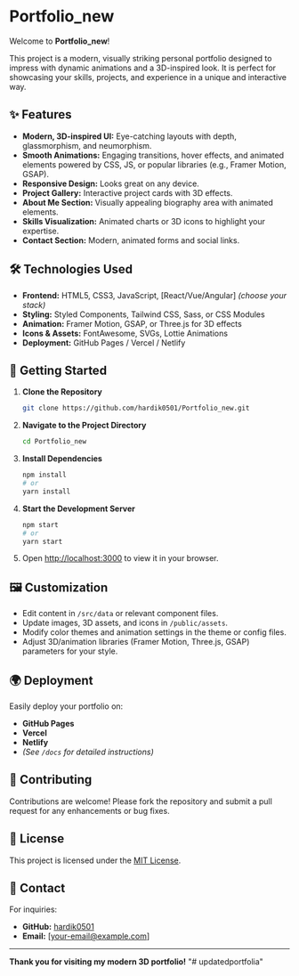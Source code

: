# Portfolio_new

Welcome to **Portfolio_new**!

This project is a modern, visually striking personal portfolio designed to impress with dynamic animations and a 3D-inspired look. It is perfect for showcasing your skills, projects, and experience in a unique and interactive way.

## ✨ Features

- **Modern, 3D-inspired UI:** Eye-catching layouts with depth, glassmorphism, and neumorphism.
- **Smooth Animations:** Engaging transitions, hover effects, and animated elements powered by CSS, JS, or popular libraries (e.g., Framer Motion, GSAP).
- **Responsive Design:** Looks great on any device.
- **Project Gallery:** Interactive project cards with 3D effects.
- **About Me Section:** Visually appealing biography area with animated elements.
- **Skills Visualization:** Animated charts or 3D icons to highlight your expertise.
- **Contact Section:** Modern, animated forms and social links.

## 🛠️ Technologies Used

- **Frontend:** HTML5, CSS3, JavaScript, [React/Vue/Angular] *(choose your stack)*
- **Styling:** Styled Components, Tailwind CSS, Sass, or CSS Modules
- **Animation:** Framer Motion, GSAP, or Three.js for 3D effects
- **Icons & Assets:** FontAwesome, SVGs, Lottie Animations
- **Deployment:** GitHub Pages / Vercel / Netlify

## 🚀 Getting Started

1. **Clone the Repository**
   ```bash
   git clone https://github.com/hardik0501/Portfolio_new.git
   ```
2. **Navigate to the Project Directory**
   ```bash
   cd Portfolio_new
   ```
3. **Install Dependencies**
   ```bash
   npm install
   # or
   yarn install
   ```
4. **Start the Development Server**
   ```bash
   npm start
   # or
   yarn start
   ```
5. Open [http://localhost:3000](http://localhost:3000) to view it in your browser.

## 🖼️ Customization

- Edit content in `/src/data` or relevant component files.
- Update images, 3D assets, and icons in `/public/assets`.
- Modify color themes and animation settings in the theme or config files.
- Adjust 3D/animation libraries (Framer Motion, Three.js, GSAP) parameters for your style.

## 🌍 Deployment

Easily deploy your portfolio on:
- **GitHub Pages**
- **Vercel**
- **Netlify**
- *(See `/docs` for detailed instructions)*

## 🤝 Contributing

Contributions are welcome! Please fork the repository and submit a pull request for any enhancements or bug fixes.

## 📄 License

This project is licensed under the [MIT License](LICENSE).

## 👋 Contact

For inquiries:

- **GitHub:** [hardik0501](https://github.com/hardik0501)
- **Email:** [your-email@example.com]

---

**Thank you for visiting my modern 3D portfolio!**
"# updatedportfolia" 
